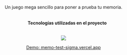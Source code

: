 
<p align="center">Un juego mega sencillo para poner a prueba tu memoria.</p>


<div>
  
  <ul align="center">
   <h4 style="display: inline-block">Tecnologías utilizadas en el proyecto</h4>
  </ul>
</div>

<p align="center">
  <a href="https://skillicons.dev">
    <img src="https://skillicons.dev/icons?i=css,html,js,react" />
  </a>
</p>

<p align="center">
  <a href="memo-test-sigma.vercel.app" target="_blank">Demo: memo-test-sigma.vercel.app</a>
</p>
